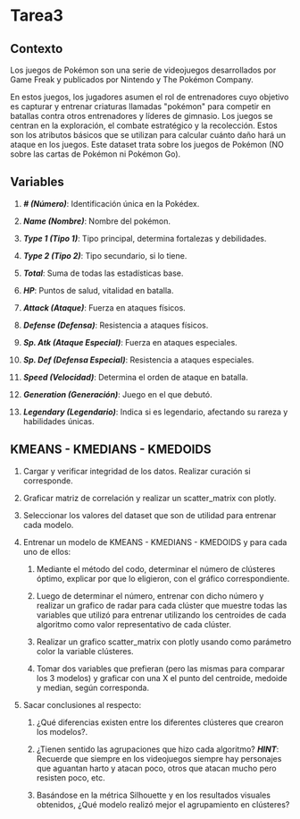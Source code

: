 # Tarea3

## Contexto

Los juegos de Pokémon son una serie de videojuegos desarrollados por Game Freak y publicados por Nintendo y The Pokémon Company. 

En estos juegos, los jugadores asumen el rol de entrenadores cuyo objetivo es capturar y entrenar criaturas llamadas "pokémon" para competir en batallas contra otros entrenadores y líderes de gimnasio. Los juegos se centran en la exploración, el combate estratégico y la recolección. Estos son los atributos básicos que se utilizan para calcular cuánto daño hará un ataque en los juegos. Este dataset trata sobre los juegos de Pokémon (NO sobre las cartas de Pokémon ni Pokémon Go).

## Variables

1. ***\# (Número)***: Identificación única en la Pokédex.

2. ***Name (Nombre)***: Nombre del pokémon.

3. ***Type 1 (Tipo 1)***: Tipo principal, determina fortalezas y debilidades.

4. ***Type 2 (Tipo 2)***: Tipo secundario, si lo tiene.

5. ***Total***: Suma de todas las estadísticas base.

6. ***HP***: Puntos de salud, vitalidad en batalla.

7. ***Attack (Ataque)***: Fuerza en ataques físicos.

8. ***Defense (Defensa)***: Resistencia a ataques físicos.

9. ***Sp. Atk (Ataque Especial)***: Fuerza en ataques especiales.

10. ***Sp. Def (Defensa Especial)***: Resistencia a ataques especiales.

11. ***Speed (Velocidad)***: Determina el orden de ataque en batalla.

12. ***Generation (Generación)***: Juego en el que debutó.

13. ***Legendary (Legendario)***: Indica si es legendario, afectando su rareza y habilidades únicas.

## KMEANS - KMEDIANS - KMEDOIDS

1. Cargar y verificar integridad de los datos. Realizar curación si corresponde.

2. Graficar matriz de correlación y realizar un scatter_matrix con plotly.

3. Seleccionar los valores del dataset que son de utilidad para entrenar cada modelo.

4. Entrenar un modelo de KMEANS - KMEDIANS - KMEDOIDS y para cada uno de ellos:

    1. Mediante el método del codo, determinar el número de clústeres óptimo, explicar por que lo eligieron, con el gráfico correspondiente.

    2. Luego de determinar el número, entrenar con dicho número y realizar un grafico de radar para cada clúster que muestre todas las variables que utilizó para entrenar utilizando los centroides de cada algoritmo como valor representativo de cada clúster.

    3. Realizar un grafico scatter_matrix con plotly usando como parámetro color la variable clústeres.

    4. Tomar dos variables que prefieran (pero las mismas para comparar los 3 modelos) y graficar con una X el punto del centroide, medoide y median, según corresponda.

5. Sacar conclusiones al respecto:

    1. ¿Qué diferencias existen entre los diferentes clústeres que crearon los modelos?.
    
    2. ¿Tienen sentido las agrupaciones que hizo cada algoritmo? ***HINT***: Recuerde que siempre en los videojuegos siempre hay personajes que aguantan harto y atacan poco, otros que atacan mucho pero resisten poco, etc.

    3. Basándose en la métrica Silhouette y en los resultados visuales obtenidos, ¿Qué modelo realizó mejor el agrupamiento en clústeres?